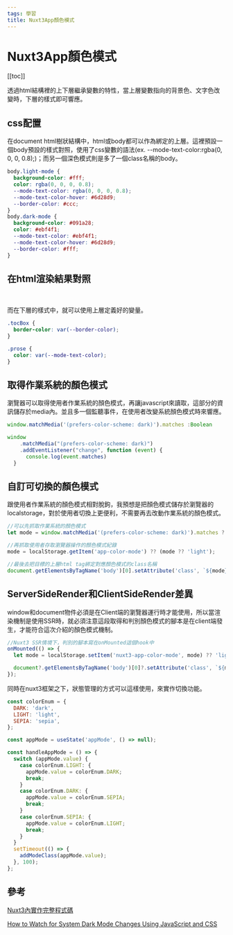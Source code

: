 ```yaml
---
tags: 學習
title: Nuxt3App顏色模式
---
```

# Nuxt3App顏色模式

[[toc]]

透過html結構裡的上下層繼承變數的特性，當上層變數指向的背景色、文字色改變時，下層的樣式即可響應。


## css配置

在document html樹狀結構中，html或body都可以作為綁定的上層。這裡預設一個body預設的樣式對照，使用了css變數的語法(ex. --mode-text-color:rgba(0, 0, 0, 0.8);)；而另一個深色模式則是多了一個class名稱的body。
```css
body.light-mode {
  background-color: #fff;
  color: rgba(0, 0, 0, 0.8);
  --mode-text-color: rgba(0, 0, 0, 0.8);
  --mode-text-color-hover: #6d28d9;
  --border-color: #ccc;
}
body.dark-mode {
  background-color: #091a28;
  color: #ebf4f1;
  --mode-text-color: #ebf4f1;
  --mode-text-color-hover: #6d28d9;
  --border-color: #fff;
}

```

## 在html渲染結果對照
<div>
  <img src="https://i.imgur.com/wJ0dg5B.jpg" alt="">
  <img src="https://i.imgur.com/rsP9HC5.jpg" alt="">
</div> 


而在下層的樣式中，就可以使用上層定義好的變量。
```css
.tocBox {
  border-color: var(--border-color);
}

.prose {
  color: var(--mode-text-color);
}
```


## 取得作業系統的顏色模式
瀏覽器可以取得使用者作業系統的顏色模式，再讓javascript來讀取，這部分的資訊儲存於media內。並且多一個監聽事件，在使用者改變系統顏色模式時來響應。
```javascript
window.matchMedia('(prefers-color-scheme: dark)').matches :Boolean

window
	.matchMedia("(prefers-color-scheme: dark)")
	.addEventListener("change", function (event) {
      console.log(event.matches)
  }
```

## 自訂可切換的顏色模式
跟使用者作業系統的顏色模式相對脫鉤，我預想是把顏色模式儲存於瀏覽器的localstorage，對於使用者切換上更便利，不需要再去改動作業系統的顏色模式。

```javascript 
//可以先抓取作業系統的顏色模式
let mode = window.matchMedia('(prefers-color-scheme: dark)').matches ? 'dark' : null;

//再抓取使用者存取瀏覽器操作的顏色模式紀錄
mode = localStorage.getItem('app-color-mode') ?? (mode ?? 'light');

//最後去把目標的上層html tag綁定對應顏色模式的class名稱
document.getElementsByTagName('body')[0].setAttribute('class', `${mode}-mode`);

```

## ServerSideRender和ClientSideRender差異
window和document物件必須是在Client端的瀏覽器運行時才能使用，所以當渲染機制是使用SSR時，就必須注意這段取得和判別顏色模式的腳本是在client端發生，才能符合這次介紹的顏色模式機制。

```javascript
//Nuxt3 SSR情境下，判別的腳本寫在onMounted這個hook中
onMounted(() => {
  let mode = localStorage.setItem('nuxt3-app-color-mode', mode) ?? 'light'

  document?.getElementsByTagName('body')[0]?.setAttribute('class', `${mode}-mode`);
});
```

同時在nuxt3框架之下，狀態管理的方式可以這樣使用，來實作切換功能。
```javascript
const colorEnum = {
  DARK: 'dark',
  LIGHT: 'light',
  SEPIA: 'sepia',
};

const appMode = useState('appMode', () => null);

const handleAppMode = () => {
  switch (appMode.value) {
    case colorEnum.LIGHT: {
      appMode.value = colorEnum.DARK;
      break;
    }
    case colorEnum.DARK: {
      appMode.value = colorEnum.SEPIA;
      break;
    }
    case colorEnum.SEPIA: {
      appMode.value = colorEnum.LIGHT;
      break;
    }
  }
  setTimeout(() => {
    addModeClass(appMode.value);
  }, 100);
};
```

## 參考
[Nuxt3內實作完整程式碼](https://github.com/lian0103/nuxt3-notes/blob/main/components/Nav.vue)

[How to Watch for System Dark Mode Changes Using JavaScript and CSS](https://www.section.io/engineering-education/watch-for-system-dark-mode-using-js-css/)

